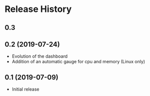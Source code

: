 
Release History
===============

0.3
---

0.2 (2019-07-24)
----------------

- Evolution of the dashboard
- Addition of an automatic gauge for cpu and memory (Linux only)


0.1 (2019-07-09)
----------------

- Initial release

